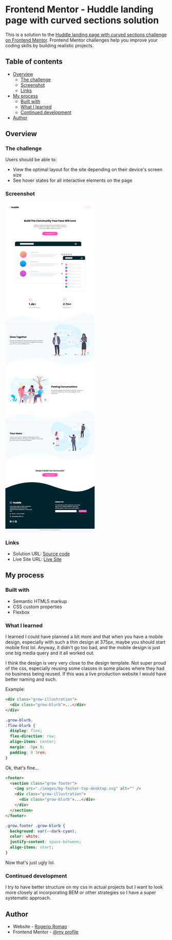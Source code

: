# Frontend Mentor - Huddle landing page with curved sections solution

This is a solution to the [Huddle landing page with curved sections challenge on Frontend Mentor](https://www.frontendmentor.io/challenges/huddle-landing-page-with-curved-sections-5ca5ecd01e82137ec91a50f2). Frontend Mentor challenges help you improve your coding skills by building realistic projects.

## Table of contents

- [Overview](#overview)
  - [The challenge](#the-challenge)
  - [Screenshot](#screenshot)
  - [Links](#links)
- [My process](#my-process)
  - [Built with](#built-with)
  - [What I learned](#what-i-learned)
  - [Continued development](#continued-development)
- [Author](#author)

## Overview

### The challenge

Users should be able to:

- View the optimal layout for the site depending on their device's screen size
- See hover states for all interactive elements on the page

### Screenshot

![](./images/screenshot.png)

### Links

- Solution URL: [Source code](https://github.com/rogerio-romao/huddle-landing-page)
- Live Site URL: [Live Site](https://rogerio-romao.github.io/huddle-landing-page)

## My process

### Built with

- Semantic HTML5 markup
- CSS custom properties
- Flexbox

### What I learned

I learned I could have planned a bit more and that when you have a mobile design, especially with such a thin design at 375px, maybe you should start mobile first lol. Anyway, it didn't go too bad, and the mobile design is just one big media query and it all worked out.

I think the design is very very close to the design template. Not super proud of the css, especially reusing some classes in some places where they had no business being reused. If this was a live production website I would have better naming and such.

Example:

```html
<div class="grow-illustration">
  <div class="grow-blurb">...</div>
</div>
```

```css
.grow-blurb,
.flow-blurb {
  display: flex;
  flex-direction: row;
  align-items: center;
  margin: -5px 0;
  padding: 0 3rem;
}
```

Ok, that's fine...

```html
<footer>
  <section class="grow footer">
    <img src="./images/bg-footer-top-desktop.svg" alt="" />
    <div class="grow-illustration">
      <div class="grow-blurb">...</div>
    </div>
  </section>
</footer>
```

```css
.grow.footer .grow-blurb {
  background: var(--dark-cyan);
  color: white;
  justify-content: space-between;
  align-items: start;
}
```

Now that's just ugly lol.

### Continued development

I try to have better structure on my css in actual projects but I want to look more closely at incorporating BEM or other strategies so I have a super systematic approach.

## Author

- Website - [Rogerio Romao](https://portfolio-v2-rogerio-romao.vercel.app)
- Frontend Mentor - [@my profile](https://www.frontendmentor.io/profile/rogerio-romao)
